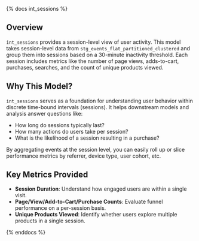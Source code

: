 {% docs int_sessions %}

## Overview
`int_sessions` provides a session-level view of user activity. This model takes session-level data from `stg_events_flat_partitioned_clustered` and group them into sessions based on a 30-minute inactivity threshold. Each session includes metrics like the number of page views, adds-to-cart, purchases, searches, and the count of unique products viewed.

## Why This Model?
`int_sessions` serves as a foundation for understanding user behavior within discrete time-bound intervals (sessions). It helps downstream models and analysis answer questions like:
- How long do sessions typically last?
- How many actions do users take per session?
- What is the likelihood of a session resulting in a purchase?

By aggregating events at the session level, you can easily roll up or slice performance metrics by referrer, device type, user cohort, etc.

## Key Metrics Provided
- **Session Duration**: Understand how engaged users are within a single visit.
- **Page/View/Add-to-Cart/Purchase Counts**: Evaluate funnel performance on a per-session basis.
- **Unique Products Viewed**: Identify whether users explore multiple products in a single session.

{% enddocs %}